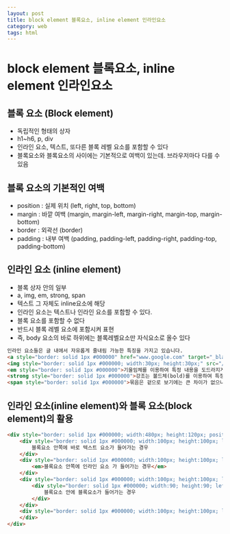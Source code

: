 ```yaml
---
layout: post
title: block element 블록요소, inline element 인라인요소
category: web
tags: html
---
```


# block element 블록요소, inline element 인라인요소

## 블록 요소 (Block element)
* 독립적인 형태의 상자
* h1~h6, p, div
* 인라인 요소, 텍스트, 또다른 블록 레벨 요소를 포함할 수 있다
* 블록요소와 블록요소의 사이에는 기본적으로 여백이 있는데. 브라우저마다 다를 수 있음

## 블록 요소의 기본적인 여백
* position : 실제 위치 (left, right, top, bottom)
* margin : 바깥 여백 (margin, margin-left, margin-right, margin-top, margin-bottom)
* border : 외곽선 (border)
* padding : 내부 여백 (padding, padding-left, padding-right, padding-top, padding-bottom)

## 인라인 요소 (inline element)
* 블록 상자 안의 일부
* a, img, em, strong, span
* 텍스트 그 자체도 inline요소에 해당
* 인라인 요소는 텍스트나 인라인 요소를 포함할 수 있다.
* 블록 요소를 포함할 수 없다
* 반드시 블록 레벨 요소에 포함시켜 표현
* 즉, body 요소의 바로 하위에는 블록레벨요소만 자식요소로 올수 있다

```html
인라인 요소들은 글 내에서 자유롭게 줄내림 가능한 특징을 가지고 있습니다.
<a style="border: solid 1px #000000" href="www.google.com" target="_blank">클릭하면 구글로 이동할 수 있습니다.</a>
<img style="border: solid 1px #000000; width:30px; height:30px;" src="/kaywon/img/chrome_logo.png" />
<em style="border: solid 1px #000000">기울임체를 이용하여 특정 내용을 도드라지게 보이게 할 수 있습니다.</em>
<strong style="border: solid 1px #000000">강조는 볼드체(bold)를 이용하여 특정 내용을 강조하여 보여줍니다.</strong>
<span style="border: solid 1px #000000">묶음은 겉으로 보기에는 큰 차이가 없으나 특정 내용을 한데 모을 수 있습니다. (표현방식을 바꾸지 않아도 글내용 묶음이 가능함)</span>
```

## 인라인 요소(inline element)와 블록 요소(block element)의 활용
```html
<div style="border: solid 1px #000000; width:480px; height:120px; position:relative;">
	<div style="border: solid 1px #000000; width:100px; height:100px; left:10px; top:10px; position:absolute;">
		블록요소 안쪽에 바로 텍스트 요소가 들어가는 경우
	</div>
	<div style="border: solid 1px #000000; width:100px; height:100px; left:130px; top:10px; position:absolute;">
		<em>블록요소 안쪽에 인라인 요소 가 들어가는 경우</em>
	</div>
	<div style="border: solid 1px #000000; width:100px; height:100px; left:250px; top:10px; position:absolute;">
		<div style="border: solid 1px #000000; width:90; height:90; left:0; top:0; position:absolute;">
			블록요소 안에 블록요소가 들어가는 경우
		</div>
	</div>
	<div style="border: solid 1px #000000; width:100px; height:100px; left:370px; top:10px; position:absolute;">
	</div>
</div>
```

